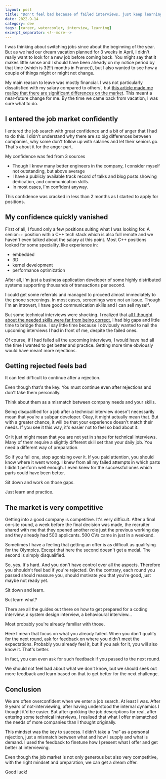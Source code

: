 ```yaml
---
layout: post
title: "Don't feel bad because of failed interviews, just keep learning!"
date: 2022-9-14
category: dev
tags: [career, watercooler, interview, learning]
excerpt_separator: <!--more-->
---
```

I was thinking about switching jobs since about the beginning of the year. But as we had our dream vacation planned for 3 weeks in April, I didn't really want to look for a new job before coming back. You might say that it makes little sense and I should have been already on my notice period by that time (which is 3(!!!) months in France)), but I also wanted to see how a couple of things might or might not change.

My main reason to leave was mostly financial. I was not particularly dissatisfied with my salary compared to others', but [this article made me realize that there are significant differences on the market](https://blog.pragmaticengineer.com/software-engineering-salaries-in-the-netherlands-and-europe/). This meant a near-future change for me. By the time we came back from vacation, I was sure what to do.

## I entered the job market confidently

I entered the job search with great confidence and a bit of anger that I had to do this. I didn't understand why there are so big differences between companies, why some don't follow up with salaries and let their seniors go. That's about it for the anger part.

My confidence was fed from 3 sources
- Though I know many better engineers in the company, I consider myself not outstanding, but above average
- I have a publicly available track record of talks and blog posts showing dedication, and communication skills.
- In most cases, I'm confident anyway.

This confidence was cracked in less than 2 months as I started to apply for positions.

## My confidence quickly vanished

First of all, I found only a few positions suiting what I was looking for. A senior++ position with a C++ tech stack which is also full remote and we haven't even talked about the salary at this point. Most C++ positions looked for some speciality, like experience in:
- embedded
- 3D
- kernel development
- performance optimization

After all, I'm just a business application developer of some highly distributed systems supporting thousands of transactions per second.

I could get some referrals and managed to proceed almost immediately to the phone screenings. In most cases, screenings were not an issue. Though I'm an introvert, I have good communication skills and I can sell myself.

But some technical interviews were shocking. I realized that [all I thought about the needed skills were far from being correct](https://www.sandordargo.com/blog/2022/08/31/data-structure-and-algorithms-interviews), I had big gaps and little time to bridge those. I say little time because I obviously wanted to nail the upcoming interviews I had in front of me, despite the failed ones.

Of course, if I had failed all the upcoming interviews, I would have had all the time I wanted to get better and practice. Getting more time obviously would have meant more rejections.

## Getting rejected feels bad

It can feel difficult to continue after a rejection.

Even though that's the key. You must continue even after rejections and don't take them personally.

Think about them as a mismatch between company needs and your skills.

Being disqualified for a job after a technical interview doesn't necessarily mean that you're a subpar developer. Okay, it might actually mean that. But with a greater chance, it will be that your experience doesn't match their needs. If you see it this way, it's easier not to feel so bad about it.

Or it just might mean that you are not yet in shape for technical interviews. Many of them require a slightly different skill set than your daily job. You need a different way of preparation.

So if you fail one, stop agonizing over it. If you paid attention, you should know where it went wrong. I knew from all my failed attempts in which parts I didn't perform well enough. I even knew for the successful ones which parts could have been better.

Sit down and work on those gaps.

Just learn and practice.

## The market is very competitive

Getting into a good company is competitive. It's very difficult. After a final on-site round, a week before the final decision was made, the recruiter shared with me that they opened another role just the previous working day and they already had 500 applicants. 500 CVs came in just in a weekend.

Sometimes I have a feeling that getting an offer is as difficult as qualifying for the Olympics. Except that here the second doesn't get a medal. The second is simply disqualified.

So, yes. It's hard. And you don't have control over all the aspects. Therefore you shouldn't feel bad if you're rejected. On the contrary, each round you passed should reassure you, should motivate you that you're good, just maybe not ready yet.

Sit down and learn.

But learn what?

There are all the guides out there on how to get prepared for a coding interview, a system design interview, a behavioural interview...

Most probably you're already familiar with those.

Here I mean that focus on what you already failed. When you don't qualify for the next round, ask for feedback on where you didn't meet the expectations. Probably you already feel it, but if you ask for it, you will also know it. That's better.

In fact, you can even ask for such feedback if you passed to the next round.

We should not feel bad about what we don't know, but we should seek out more feedback and learn based on that to get better for the next challenge.

## Conclusion

We are often overconfident when we enter a job search. At least I was. After 9 years of not-interviewing, after having understood the internal dynamics I thought it'd be easier. But after grokking the job descriptions for real, after entering some technical interviews, I realised that what I offer mismatched the needs of more companies than I thought originally.

This mindset was the key to success. I didn't take a *"no"* as a personal rejection, just a mismatch between what and how I supply and what is demand. I used the feedback to finetune how I present what I offer and get better at interviewing.

Even though the job market is not only generous but also very competitive, with the right mindset and preparation, we can get a dream offer.

Good luck!
